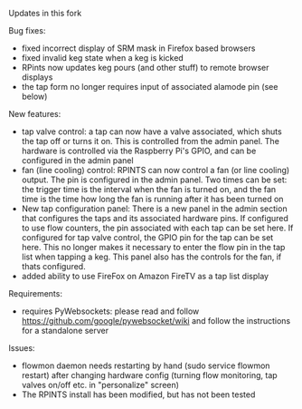Updates in this fork

Bug fixes:

* fixed incorrect display of SRM mask in Firefox based browsers
* fixed invalid keg state when a keg is kicked
* RPints now updates keg pours (and other stuff) to remote browser displays
* the tap form no longer requires input of associated alamode pin (see below)

New features:
* tap valve control: a tap can now have a valve associated, which shuts the tap off or turns it on. This is controlled from the admin panel. The hardware is controlled via the Raspberry Pi's GPIO, and can be configured in the admin panel
* fan (line cooling) control: RPINTS can now control a fan (or line cooling) output. The pin is configured in the admin panel. Two times can be set: the trigger time is the interval when the fan is turned on, and the fan time is the time how long the fan is running after it has been turned on
* New tap configuration panel: There is a new panel in the admin section that configures the taps and its associated hardware pins. If configured to use flow counters, the pin associated with each tap can be set here. If configured for tap valve control, the GPIO pin for the tap can be set here. This no longer makes it necessary to enter the flow pin in the tap list when tapping a keg. This panel also has the controls for the fan, if thats configured.
* added ability to use FireFox on Amazon FireTV as a tap list display

Requirements:
* requires PyWebsockets: please read and follow https://github.com/google/pywebsocket/wiki and follow the instructions for a standalone server

Issues:
* flowmon daemon needs restarting by hand (sudo service flowmon restart) after changing hardware config (turning flow monitoring, tap valves on/off etc. in "personalize" screen) 
* The RPINTS install has been modified, but has not been tested